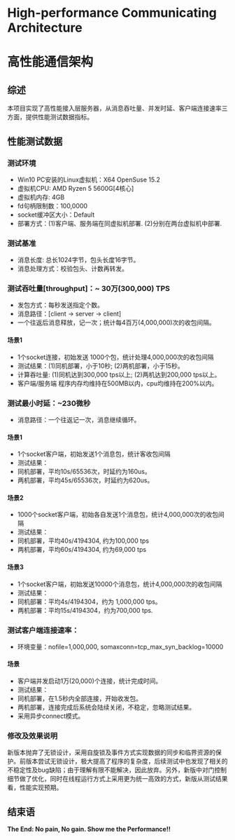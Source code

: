 # High-performance Communicating Architecture #
# 高性能通信架构 #

## 综述 ##
 本项目实现了高性能接入层服务器，从消息吞吐量、并发时延、客户端连接速率三方面，提供性能测试数据指标。

## 性能测试数据 ##
### 测试环境 ###
 * Win10 PC安装的Linux虚拟机：X64 OpenSuse 15.2
 * 虚拟机CPU: AMD Ryzen 5 5600G[4核心]
 * 虚拟机内存: 4GB
 * fd句柄限制数：100,0000
 * socket缓冲区大小：Default
 * 部署方式：(1)客户端、服务端在同虚拟机部署. (2)分别在两台虚拟机中部署.

### 测试基准 ###
 * 消息长度: 总长1024字节，包头长度16字节。  
 * 消息处理方式：校验包头、计数再转发。
 
### 测试吞吐量[throughput]：~ 30万(300,000) TPS
 * 发包方式：每秒发送指定个数。
 * 消息路径：[client -> server -> client]
 * 一个往返后消息释放，记一次；统计每4百万(4,000,000)次的收包间隔。

#### 场景1 ####
  * 1个socket连接，初始发送 1000个包，统计处理4,000,000次的收包间隔
  * 测试结果：(1)同机部署，小于10秒; (2)两机部署，小于15秒。
  * 计算吞吐量: (1)同机达到300,000 tps以上; (2)两机达到200,000 tps以上。
  * 客户端/服务端 程序内存均维持在500MB以内，cpu均维持在200%以内。

### 测试最小时延：~230微秒 ###
 * 消息路径：一个往返记一次，消息继续循环。
 
#### 场景1 ####
 * 1个socket客户端，初始发送1个消息包，统计客收包间隔
  * 测试结果：
  * 同机部署，平均10s/65536次，时延约为160us。
  * 两机部署，平均45s/65536次，时延约为620us。
  
#### 场景2 ####
 * 1000个socket客户端，初始各自发送1个消息包，统计4,000,000次的收包间隔
  * 测试结果：
  * 同机部署，平均40s/4194304, 约为100,000 tps
  * 两机部署，平均60s/4194304, 约为69,000 tps
 
#### 场景3 ####
 * 1个socket客户端，初始发送10000个消息包，统计4,000,000次的收包间隔
  * 测试结果：
  * 同机部署：平均4s/4194304，约为 1,000,000 tps。
  * 两机部署：平均15s/4194304，约为700,000 tps.
  
### 测试客户端连接速率： ###
 * 环境变量：nofile=1,000,000, somaxconn=tcp\_max\_syn\_backlog=10000
#### 场景 ####
 * 客户端并发启动1万(20,000)个连接，统计完成时间。
  * 测试结果：
  * 同机部署，在1.5秒内全部连接，开始收发包。
  * 两机部署，连接完成后系统会陆续关闭，不稳定，忽略测试结果。
  * 采用异步connect模式。

### 修改及效果说明 ###
新版本抛弃了无锁设计，采用自旋锁及事件方式实现数据的同步和临界资源的保护。前版本尝试无锁设计，极大提高了程序的复杂度，后续测试中也发现了相关的不稳定性及bug缺陷；由于理解有限不能解决，因此放弃。另外，新版中对门控制细节做了优化，同时在线程运行方式上采用更为统一高效的方式，新版从测试结果看，性能实现预期。
 
## 结束语 ##   
 **The End: No pain, No gain. Show me the Performance!!**  
 
 
                               
